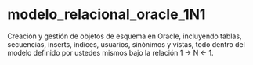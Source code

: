 # modelo_relacional_oracle_1N1
Creación y gestión de objetos de esquema en Oracle, incluyendo tablas, secuencias, inserts, índices, usuarios, sinónimos y vistas, todo dentro del modelo definido por ustedes mismos bajo la relación 1 → N ← 1.
